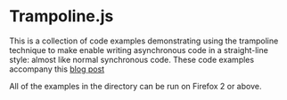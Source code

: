 Trampoline.js
=============
This is a collection of code examples demonstrating using the trampoline technique to make enable writing asynchronous code in a straight-line style: almost like normal synchronous code. These code examples accompany this [blog post](http://tobyho.com/Trampolines_in_Javascript_and_the_Quest_for_Fewer_Nested_Callbacks)

All of the examples in the directory can be run on Firefox 2 or above.